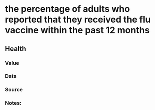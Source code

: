 # the percentage of adults who reported that they received the flu vaccine within the past 12 months

## Health

### Value

### Data

### Source

### Notes: